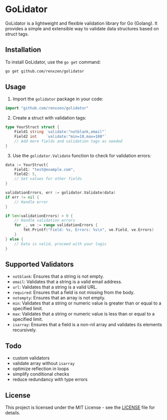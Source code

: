 # GoLidator

GoLidator is a lightweight and flexible validation library for Go (Golang). It provides a simple and extensible way to validate data structures based on struct tags.

## Installation

To install GoLidator, use the `go get` command:

```bash
go get github.com/renxzen/golidator
```

## Usage

1. Import the `golidator` package in your code:

```go
import "github.com/renxzen/golidator"
```

2. Create a struct with validation tags:

```go
type YourStruct struct {
    Field1 string `validate:"notblank,email"`
    Field2 int    `validate:"min=10,max=100"`
    // Add more fields and validation tags as needed
}
```

3. Use the `golidator.Validate` function to check for validation errors:

```go
data := YourStruct{
    Field1: "test@example.com",
    Field2: 5,
    // Set values for other fields
}

validationErrors, err := golidator.Validate(data)
if err != nil {
    // Handle error
}

if len(validationErrors) > 0 {
    // Handle validation errors
    for _, ve := range validationErrors {
        fmt.Printf("Field: %s, Errors: %v\n", ve.Field, ve.Errors)
    }
} else {
    // Data is valid, proceed with your logic
}
```

## Supported Validators

- `notblank`: Ensures that a string is not empty.
- `email`: Validates that a string is a valid email address.
- `url`: Validates that a string is a valid URL.
- `required`: Ensures that a field is not missing from the body.
- `notempty`: Ensures that an array is not empty.
- `min`: Validates that a string or numeric value is greater than or equal to a specified limit.
- `max`: Validates that a string or numeric value is less than or equal to a specified limit.
- `isarray`: Ensures that a field is a non-nil array and validates its elements recursively.

## Todo

- custom validators
- validate array without `isarray`
- optimize reflection in loops
- simplify conditional checks
- reduce redundancy with type errors

## License

This project is licensed under the MIT License - see the [LICENSE](LICENSE) file for details.
